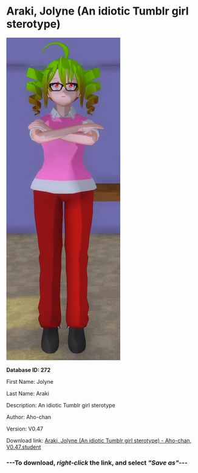 # Araki, Jolyne (An idiotic Tumblr girl sterotype)

<img src="https://raw.githubusercontent.com/Arbiter1223/Daigaku-Gurashi-Custom-Students/master/Students/Files/Araki%2C%20Jolyne%20(An%20idiotic%20Tumblr%20girl%20sterotype).png" title="Araki, Jolyne (An idiotic Tumblr girl sterotype) - Aho-chan, V0.47">

**Database ID: 272**

First Name: Jolyne

Last Name: Araki

Description: An idiotic Tumblr girl sterotype

Author: Aho-chan

Version: V0.47

Download link: <a href="https://raw.githubusercontent.com/Arbiter1223/Daigaku-Gurashi-Custom-Students/master/Students/Files/Araki%2C%20Jolyne%20(An%20idiotic%20Tumblr%20girl%20sterotype)%20-%20Aho-chan%2C%20V0.47.student">Araki, Jolyne (An idiotic Tumblr girl sterotype) - Aho-chan, V0.47.student</a>

### ---**To download, _right-click_ the link, and select _"Save as"_**---
